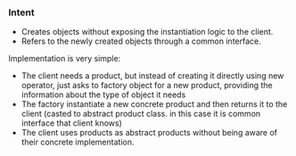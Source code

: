 ﻿### Intent
- Creates objects without exposing the instantiation logic to the client.
- Refers to the newly created objects through a common interface.

Implementation is very simple:
- The client needs a product, but instead of creating it directly using new operator, just asks to factory object for a new product, providing the information about the type of object it needs
- The factory instantiate a new concrete product and then returns it to the client (casted to abstract product class. in this case it is common interface that client knows)
- The client uses products as abstract products without being aware of their concrete implementation.